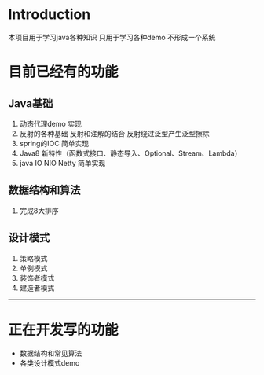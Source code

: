 # Introduction

本项目用于学习java各种知识 只用于学习各种demo 不形成一个系统

# 目前已经有的功能

## Java基础

1. 动态代理demo 实现
2. 反射的各种基础 反射和注解的结合 反射绕过泛型产生泛型擦除
3. spring的IOC 简单实现
4. Java8 新特性（函数式接口、静态导入、Optional、Stream、Lambda）
5. java IO NIO Netty 简单实现 

## 数据结构和算法

1. 完成8大排序

## 设计模式

1. 策略模式
2. 单例模式
3. 装饰者模式
4. 建造者模式

---

# 正在开发写的功能

- 数据结构和常见算法 
- 各类设计模式demo

